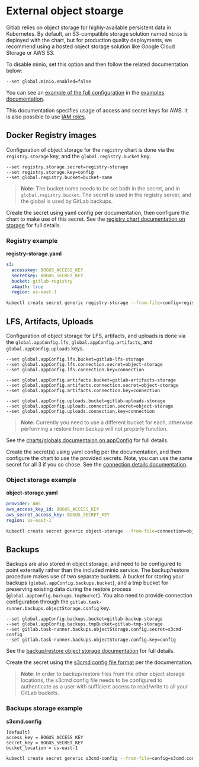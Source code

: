# External object stoarge

Gitlab relies on object storage for highly-available persistent data in Kubernetes.
By default, an S3-compatible storage solution named `minio` is deployed with the
chart, but for production quality deployments, we recommend using a hosted
object storage solution like Google Cloud Storage or AWS S3.

To disable minio, set this option and then follow the related documentation below:

```
--set global.minio.enabled=false
```

You can see an [example of the full configuration](https://gitlab.com/charts/gitlab/blob/master/examples/values-external-objectstroage.yaml)
in the [examples documentation](https://gitlab.com/charts/gitlab/tree/master/examples).

This documentation specifies usage of access and secret keys for AWS. It is also possible to use [IAM roles](./aws-iam-roles.md).

## Docker Registry images

Configuration of object storage for the `registry` chart is done via the `registry.storage` key, and the `global.registry.bucket` key.

```
--set registry.storage.secret=registry-storage
--set registry.storage.key=config
--set global.registry.bucket=bucket-name
```

> **Note**: The bucket name needs to be set both in the secret, and in `global.registry.bucket`. The secret is used in the registry server, and
the global is used by GitLab backups.

Create the secret using yaml config per documentation, then configure the chart to make use of this secret.
See the [registry chart documentation on storage](../../charts/registry/README.md#storage) for full details.

### Registry example

**registry-storage.yaml**

```yaml
s3:
  accesskey: BOGUS_ACCESS_KEY
  secretkey: BOGUS_SECRET_KEY
  bucket: gitlab-registry
  v4auth: true
  region: us-east-1
```

```bash
kubectl create secret generic registry-storage --from-file=config=registry-storage.yaml
```

## LFS, Artifacts, Uploads

Configuration of object storage for LFS, artifacts, and uploads is done via the `global.appConfig.lfs`, `global.appConfig.artifacts`, and `global.appConfig.uploads` keys.

```
--set global.appConfig.lfs.bucket=gitlab-lfs-storage
--set global.appConfig.lfs.connection.secret=object-storage
--set global.appConfig.lfs.connection.key=connection

--set global.appConfig.artifacts.bucket=gitlab-artifacts-storage
--set global.appConfig.artifacts.connection.secret=object-storage
--set global.appConfig.artifacts.connection.key=connection

--set global.appConfig.uploads.bucket=gitlab-uploads-storage
--set global.appConfig.uploads.connection.secret=object-storage
--set global.appConfig.uploads.connection.key=connection
````

> **Note**: Currently you need to use a different bucket for each, otherwise performing a restore from backup will not properly function.

See the [charts/globals documentaion on appConfig](../../charts/globals.md#configure-appconfig-settings) for full details.

Create the secret(s) using yaml config per the documentation, and then configure the chart to use the provided secrets. Note, you can use the same secret for all 3 if you so chose. See the [connection details documentation](../../charts/globals.md#connection).

### Object storage example

**object-storage.yaml**

```yaml
provider: AWS
aws_access_key_id: BOGUS_ACCESS_KEY
aws_secret_access_key: BOGUS_SECRET_KEY
region: us-east-1
```

```bash
kubectl create secret generic object-storage --from-file=connection=object-storage.yaml
```

## Backups

Backups are also stored in object storage, and need to be configured to point
externally rather than the included minio service. The backup/restore procedure makes
use of two separate buckets. A bucket for storing your backups (`global.appConfig.backups.bucket`),
and a tmp bucket for preserving existing data during the restore process (`global.appConfig.backups.tmpBucket`).
You also need to provide connection configuration through the `gitlab.task-runner.backups.objectStorage.config` key.

```
--set global.appConfig.backups.bucket=gitlab-backup-storage
--set global.appConfig.backups.tmpBucket=gitlab-tmp-storage
--set gitlab.task-runner.backups.objectStorage.config.secret=s3cmd-config
--set gitlab.task-runner.backups.objectStorage.config.key=config
```

See the [backup/restore object storage documentation](../../backup-restore/README.md#object-storage) for full details.

Create the secret using the [s3cmd config file format](https://s3tools.org/kb/item14.htm) per the documentation.

> **Note**: In order to backup/restore files from the other object storage locations, the s3cmd config file needs to be
> configured to authenticate as a user with sufficient access to read/write to all your GitLab buckets.

### Backups storage example

**s3cmd.config**

```
[default]
access_key = BOGUS_ACCESS_KEY
secret_key = BOGUS_SECRET_KEY
bucket_location = us-east-1
```

```bash
kubectl create secret generic s3cmd-config --from-file=config=s3cmd.config
```
